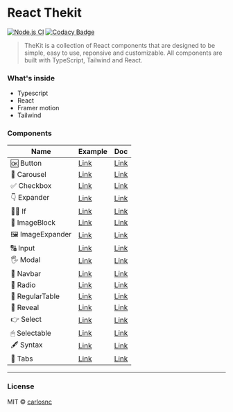 # React Thekit

[![Node.js CI](https://github.com/carllosnc/react-thekit/actions/workflows/node.js.yml/badge.svg)](https://github.com/carllosnc/react-thekit/actions/workflows/node.js.yml)
[![Codacy Badge](https://app.codacy.com/project/badge/Grade/1d45ab5b6c364addab172a878b813388)](https://app.codacy.com/gh/C4co/react-thekit/dashboard?utm_source=gh&utm_medium=referral&utm_content=&utm_campaign=Badge_grade)

> TheKit is a collection of React components that are designed to be simple, easy to use, reponsive and customizable. All components are built with TypeScript, Tailwind and React.

### What's inside

- Typescript
- React
- Framer motion
- Tailwind

### Components

| Name            | Example                                           | Doc                                                                                 |
| --------------- | ------------------------------------------------- | ----------------------------------------------------------------------------------- |
| 🆗 Button        | [Link](https://the-kit.vercel.app/button)         | [Link](https://github.com/carllosnc/react-thekit/tree/main/src/components/Button)        |
| 🚂 Carousel      | [Link](https://the-kit.vercel.app/carousel)       | [Link](https://github.com/carllosnc/react-thekit/tree/main/src/components/Carousel)      |
| ✅ Checkbox      | [Link](https://the-kit.vercel.app/checkbox)       | [Link](https://github.com/carllosnc/react-thekit/tree/main/src/components/Checkbox)      |
| 👇 Expander      | [Link](https://the-kit.vercel.app/expander)       | [Link](https://github.com/carllosnc/react-thekit/tree/main/src/components/Expander)      |
| 🙅‍♂️ If            | [Link](https://the-kit.vercel.app/if)             | [Link](https://github.com/carllosnc/react-thekit/tree/main/src/components/If)            |
| 🧱 ImageBlock    | [Link](https://the-kit.vercel.app/image-block)    | [Link](https://github.com/carllosnc/react-thekit/tree/main/src/components/ImageBlock)    |
| 🖼 ImageExpander | [Link](https://the-kit.vercel.app/image-expander) | [Link](https://github.com/carllosnc/react-thekit/tree/main/src/components/ImageExpander) |
| 🔠 Input         | [Link](https://the-kit.vercel.app/input)          | [Link](https://github.com/carllosnc/react-thekit/tree/main/src/components/Input)         |
| 🖐 Modal         | [Link](https://the-kit.vercel.app/modal)          | [Link](https://github.com/carllosnc/react-thekit/tree/main/src/components/Modal)         |
| 🍱 Navbar        | [Link](https://the-kit.vercel.app/navbar)         | [Link](https://github.com/carllosnc/react-thekit/tree/main/src/components/Navbar)        |
| 🔘 Radio         | [Link](https://the-kit.vercel.app/radio)          | [Link](https://github.com/carllosnc/react-thekit/tree/main/src/components/Radio)         |
| 🧱 RegularTable  | [Link](https://the-kit.vercel.app/regular-table)  | [Link](https://github.com/carllosnc/react-thekit/tree/main/src/components/RegularTable)  |
| 🙈 Reveal        | [Link](https://the-kit.vercel.app/reveal)         | [Link](https://github.com/carllosnc/react-thekit/tree/main/src/components/Reveal)        |
| 👉 Select        | [Link](https://the-kit.vercel.app/select)         | [Link](https://github.com/carllosnc/react-thekit/tree/main/src/components/Select)        |
| 🖱 Selectable    | [Link](https://the-kit.vercel.app/selectable)     | [Link](https://github.com/carllosnc/react-thekit/tree/main/src/components/Selectable)    |
| 🖋 Syntax        | [Link](https://the-kit.vercel.app/syntax)         | [Link](https://github.com/carllosnc/react-thekit/tree/main/src/components/Syntax)        |
| 🍫 Tabs          | [Link](https://the-kit.vercel.app/tabs)           | [Link](https://github.com/carllosnc/react-thekit/tree/main/src/components/Tabs)          |

---

### License

MIT © [carlosnc](https://github.com/carllosnc)
